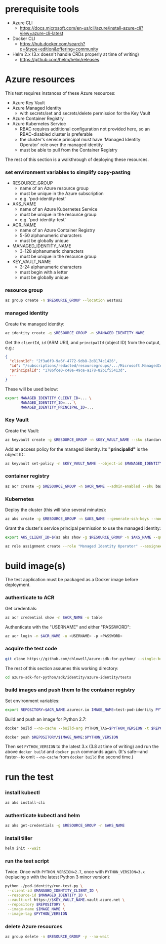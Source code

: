 # prerequisite tools
- Azure CLI
  - https://docs.microsoft.com/en-us/cli/azure/install-azure-cli?view=azure-cli-latest
- Docker CLI
  - https://hub.docker.com/search?q=&type=edition&offering=community
- Helm 2.x (3.x doesn't handle CRDs properly at time of writing)
  - https://github.com/helm/helm/releases


# Azure resources
This test requires instances of these Azure resources:
- Azure Key Vault
- Azure Managed Identity
  - with secrets/set and secrets/delete permission for the Key Vault
- Azure Container Registry
- Azure Kubernetes Service
  - RBAC requires additional configuration not provided here, so an RBAC-disabled cluster is preferable
  - the cluster's service principal must have 'Managed Identity Operator' role over the managed identity
  - must be able to pull from the Container Registry

The rest of this section is a walkthrough of deploying these resources.

### set environment variables to simplify copy-pasting
- RESOURCE_GROUP
  - name of an Azure resource group
  - must be unique in the Azure subscription
  - e.g. 'pod-identity-test'
- AKS_NAME
  - name of an Azure Kubernetes Service
  - must be unique in the resource group
  - e.g. 'pod-identity-test'
- ACR_NAME
  - name of an Azure Container Registry
  - 5-50 alphanumeric characters
  - must be globally unique
- MANAGED_IDENTITY_NAME
  - 3-128 alphanumeric characters
  - must be unique in the resource group
- KEY_VAULT_NAME
  - 3-24 alphanumeric characters
  - must begin with a letter
  - must be globally unique

### resource group
```sh
az group create -n $RESOURCE_GROUP --location westus2
```

### managed identity
Create the managed identity:
```sh
az identity create -g $RESOURCE_GROUP -n $MANAGED_IDENTITY_NAME
```
Get the `clientId`, `id` (ARM URI), and `principalId` (object ID) from the output, e.g.:
```json
{
  "clientId": "2f3a6f9-9a6f-4772-9db8-2d8174c1426",
  "id": "/subscriptions/redacted/resourcegroups/.../Microsoft.ManagedIdentity/serAssignedIdentities/redacted",
  "principalId": "1786fce0-c48e-49ce-a178-82b1f55413d",
  ...
}
```
These will be used below:
```sh
export MANAGED_IDENTITY_CLIENT_ID=... \
       MANAGED_IDENTITY_ID=... \
       MANAGED_IDENTITY_PRINCIPAL_ID=...
```

### Key Vault
Create the Vault:
```sh
az keyvault create -g $RESOURCE_GROUP -n $KEY_VAULT_NAME --sku standard
```

Add an access policy for the managed identity. Its **"principalId"** is the object ID:
```sh
az keyvault set-policy -n $KEY_VAULT_NAME --object-id $MANAGED_IDENTITY_PRINCIPAL_ID --secret-permissions set delete
```

### container registry
```sh
az acr create -g $RESOURCE_GROUP -n $ACR_NAME --admin-enabled --sku basic
```

### Kubernetes
Deploy the cluster (this will take several minutes):
```sh
az aks create -g $RESOURCE_GROUP -n $AKS_NAME --generate-ssh-keys --node-count 1 --disable-rbac --attach-acr $ACR_NAME
```

Grant the cluster's service principal permission to use the managed identity:
```sh
export AKS_CLIENT_ID=$(az aks show -g $RESOURCE_GROUP -n $AKS_NAME --query servicePrincipalProfile.clientId -o tsv)

az role assignment create --role "Managed Identity Operator" --assignee $AKS_CLIENT_ID --scope $MANAGED_IDENTITY_ID
```


# build image(s)
The test application must be packaged as a Docker image before deployment.

### authenticate to ACR
Get credentials:
```sh
az acr credential show -n $ACR_NAME -o table
```

Authenticate with the "USERNAME" and either "PASSWORD":
```sh
az acr login -n $ACR_NAME -u <USERNAME> -p <PASSWORD>
```

### acquire the test code
```sh
git clone https://github.com/chlowell/azure-sdk-for-python/ --single-branch --depth 1
```

The rest of this section assumes this working directory:
```sh
cd azure-sdk-for-python/sdk/identity/azure-identity/tests
```

### build images and push them to the container registry
Set environment variables:
```sh
export REPOSITORY=$ACR_NAME.azurecr.io IMAGE_NAME=test-pod-identity PYTHON_VERSION=2.7
```

Build and push an image for Python 2.7:
```sh
docker build --no-cache --build-arg PYTHON_TAG=$PYTHON_VERSION -t $REPOSITORY/$IMAGE_NAME:$PYTHON_VERSION ./managed-identity-live

docker push $REPOSITORY/$IMAGE_NAME:$PYTHON_VERSION
```

Then set `PYTHON_VERSION` to the latest 3.x (3.8 at time of writing) and run the above
 `docker build` and `docker push` commands again. (It's safe--and faster--to omit
 `--no-cache` from `docker build` the second time.)


# run the test

### install kubectl
```sh
az aks install-cli
```

### authenticate kubectl and helm
```sh
az aks get-credentials -g $RESOURCE_GROUP -n $AKS_NAME
```

### install tiller
```sh
helm init --wait
```

### run the test script
Twice. Once with `PYTHON_VERSION=2.7`, once with `PYTHON_VERSION=3.x`
(replacing x with the latest Python 3 minor version):
```sh
python ./pod-identity/run-test.py \
 --client-id $MANAGED_IDENTITY_CLIENT_ID \
 --resource-id $MANAGED_IDENTITY_ID \
 --vault-url https://$KEY_VAULT_NAME.vault.azure.net \
 --repository $REPOSITORY \
 --image-name $IMAGE_NAME \
 --image-tag $PYTHON_VERSION
```

### delete Azure resources
```sh
az group delete -n $RESOURCE_GROUP -y --no-wait
```

